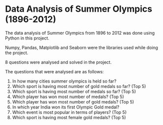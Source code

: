 # Data Analysis of Summer Olympics (1896-2012)

The data analysis of Summer Olympics from 1896 to 2012 was done using Python in this project.

Numpy, Pandas, Matplotlib and Seaborn were the libraries used while doing the project.

8 questions were analysed and solved in the project.

The questions that were analysed are as follows:

1) In how many cities summer olympics is held so far?
2) Which sport is having most number of gold medals so far? (Top 5)
3) Which sport is having most number of medals so far? (Top 5)
4) Which player has won most number of medals? (Top 5)
5) Which player has won most number of gold medals? (Top 5)
6) In which year India won its first Olympic Gold medal?
7) Which event is most popular in terms of players? (Top 5)
8) Which sport is having most female gold medals? (Top 5)
